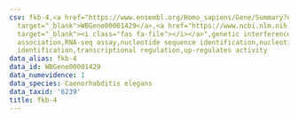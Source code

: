 ```yaml
---
csv: fkb-4,<a href="https://www.ensembl.org/Homo_sapiens/Gene/Summary?db=core;g=WBGene00001429"
  target="_blank">WBGene00001429</a>,<a href="https://www.ncbi.nlm.nih.gov/pubmed/27496166"
  target="_blank"><i class="fas fa-file"></i></a>",genetic interference,functional
  association,RNA-seq assay,nucleotide sequence identification,nucleotide sequence
  identification,transcriptional regulation,up-regulates activity
data_alias: fkb-4
data_id: WBGene00001429
data_numevidence: 1
data_species: Caenorhabditis elegans
data_taxid: '6239'
title: fkb-4
---
```

